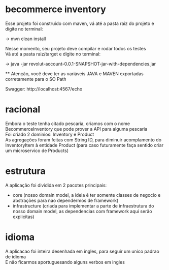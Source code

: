 # becommerce inventory

Esse projeto foi construído com maven, vá até a pasta raiz do projeto e digite no terminal:  
  
-> mvn clean install  

Nesse momento, seu projeto deve compilar e rodar todos os testes    
Vá até a pasta raiz/target e digite no terminal:    
  
-> java -jar revolut-account-0.0.1-SNAPSHOT-jar-with-dependencies.jar

** Atenção, você deve ter as variáveis JAVA e MAVEN exportadas corretamente para o SO Path    
  
  
Swagger: http://localhost:4567/echo  
  
  
# racional
Embora o teste tenha citado pescaria, criamos com o nome BecommerceInventory que pode prover a API para alguma pescaria  
Foi criado 2 dominios: Inventory e Product  
As agregações foram feitas com String ID, para diminuir acomplamento do InventoryItem à entidade Product (para caso futuramente faça sentido criar um microservico de Products)  

# estrutura
A aplicação foi dividida em 2 pacotes principais:  
  
  - core (nosso domain model, a ideia é ter somente classes de negocio e abstrações para nao dependermos de framework)  
  - infrastructure (criada para implementar a parte de infraestrutura do nosso domain model, as dependencias com framework aqui serão explicitas)  
  
# idioma
  
A aplicacao foi inteira desenhada em ingles, para seguir um unico padrao de idioma  
E não ficarmos aportuguesando alguns verbos em ingles  
  